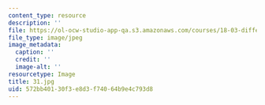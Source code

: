 ```yaml
---
content_type: resource
description: ''
file: https://ol-ocw-studio-app-qa.s3.amazonaws.com/courses/18-03-differential-equations-spring-2010/572bb40130f3e8d3f74064b9e4c793d8_31.jpg
file_type: image/jpeg
image_metadata:
  caption: ''
  credit: ''
  image-alt: ''
resourcetype: Image
title: 31.jpg
uid: 572bb401-30f3-e8d3-f740-64b9e4c793d8
---
```

